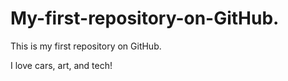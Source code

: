 # My-first-repository-on-GitHub.
This is my first repository on GitHub.

I love cars, art, and tech!
